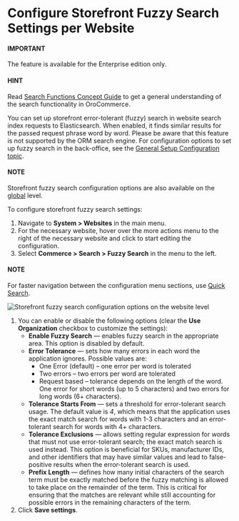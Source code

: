 <a id="configuration-website-commerce-search-fuzzy-search"></a>

# Configure Storefront Fuzzy Search Settings per Website

#### IMPORTANT
The feature is available for the Enterprise edition only.

#### HINT
Read [Search Functions Concept Guide](../../../../../../concept-guides/catalog-promotions/search/index.md#user-guide-getting-started-search) to get a general understanding of the search functionality in OroCommerce.

You can set up storefront error-tolerant (fuzzy) search in website search index requests to Elasticsearch. When enabled, it finds similar results for the passed request phrase word by word. Please be aware that this feature is not supported by the ORM search engine. For configuration options to set up fuzzy search in the back-office, see the [General Setup Configuration topic](../../../../configuration/system/general-setup/search.md#configuration-system-configuration-general-setup-sysconfig-search-global).

#### NOTE
Storefront fuzzy search configuration options are also available on the [global](../../../../configuration/commerce/search/fuzzy-search.md#configuration-guide-commerce-configuration-fuzzy-search) level.

To configure storefront fuzzy search settings:

1. Navigate to **System > Websites** in the main menu.
2. For the necessary website, hover over the <i class="fa fa-ellipsis-h fa-lg" aria-hidden="true"></i> more actions menu to the right of the necessary website and click <i class="fas fa-cog" aria-hidden="true"></i> to start editing the configuration.
3. Select **Commerce > Search > Fuzzy Search** in the menu to the left.

#### NOTE
For faster navigation between the configuration menu sections, use [Quick Search](../../../../configuration/quick-search.md#user-guide-system-configuration-quick-search).

![Storefront fuzzy search configuration options on the website level](user/img/system/websites/web_configuration/website-fuzzy-search.png)
1. You can enable or disable the following options (clear the **Use Organization** checkbox to customize the settings):
   * **Enable Fuzzy Search** — enables fuzzy search in the appropriate area. This option is disabled by default.
   * **Error Tolerance** — sets how many errors in each word the application ignores. Possible values are:
     * One Error (default) – one error per word is tolerated
     * Two errors – two errors per word are tolerated
     * Request based – tolerance depends on the length of the word. One error for short words (up to 5 characters) and two errors for long words (6+ characters).
   * **Tolerance Starts From** — sets a threshold for error-tolerant search usage. The default value is *4*, which means that the application uses the exact match search for words with 1-3 characters and an error-tolerant search for words with 4+ characters.
   * **Tolerance Exclusions** — allows setting regular expression for words that must not use error-tolerant search; the exact match search is used instead. This option is beneficial for SKUs, manufacturer IDs, and other identifiers that may have similar values and lead to false-positive results when the error-tolerant search is used.
   * **Prefix Length** — defines how many initial characters of the search term must be exactly matched before the fuzzy matching is allowed to take place on the remainder of the term. This is critical for ensuring that the matches are relevant while still accounting for possible errors in the remaining characters of the term.
2. Click **Save settings**.

<!-- fa-bars = fa-navicon -->
<!-- Ic Tiles is used as Set As Default in saved views, and as tiles in display layout options -->
<!-- IcPencil refers to Rename in Commerce and Inline Editing in CRM -->
<!-- Check mark in the square. -->
<!-- SortDesc is also used as drop-down arrow -->
<!-- A -->
<!-- B -->
<!-- C -->
<!-- D -->
<!-- E -->
<!-- F -->
<!-- G -->
<!-- H -->
<!-- I -->
<!-- L -->
<!-- M -->
<!-- P -->
<!-- R -->
<!-- S -->
<!-- T -->
<!-- U -->
<!-- Z -->
